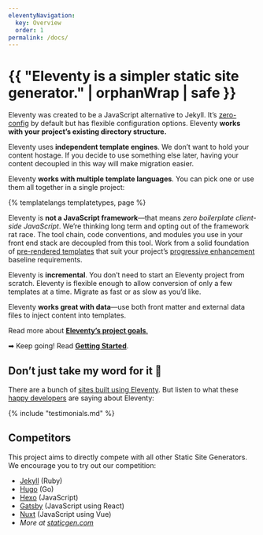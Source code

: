 ```yaml
---
eleventyNavigation:
  key: Overview
  order: 1
permalink: /docs/
---
```


# {{ "Eleventy is a simpler static site generator." | orphanWrap | safe }}

Eleventy was created to be a JavaScript alternative to Jekyll. It’s <a href="/docs/resources/#zero-config" class="buzzword">zero-config</a> by default but has flexible configuration options. Eleventy **works with your project’s existing directory structure.**

Eleventy uses **independent template engines**. We don’t want to hold your content hostage. If you decide to use something else later, having your content decoupled in this way will make migration easier.

Eleventy **works with multiple template languages**. You can pick one or use them all together in a single project:

{% templatelangs templatetypes, page %}

Eleventy is **not a JavaScript framework**—that means *zero boilerplate client-side JavaScript*. We’re thinking long term and opting out of the framework rat race. The tool chain, code conventions, and modules you use in your front end stack are decoupled from this tool. Work from a solid foundation of <a href="/docs/resources/#they%E2%80%99re-not-server-side-rendered%2C-they%E2%80%99re-pre-rendered" class="buzzword">pre-rendered templates</a> that suit your project’s <a href="/docs/resources/#progressive-enhancement" class="buzzword">progressive enhancement</a> baseline requirements.

Eleventy is **incremental**. You don’t need to start an Eleventy project from scratch. Eleventy is flexible enough to allow conversion of only a few templates at a time. Migrate as fast or as slow as you’d like.

Eleventy **works great with data**—use both front matter and external data files to inject content into templates.

Read more about [**Eleventy’s project goals**.](https://www.zachleat.com/web/introducing-eleventy/)

➡ Keep going! Read [**Getting Started**](/docs/getting-started/).

## Don’t just take my word for it 🌈

There are a bunch of [sites built using Eleventy](/docs/sites/). But listen to what these [happy developers](/docs/testimonials/) are saying about Eleventy:

{% include "testimonials.md" %}

## Competitors

This project aims to directly compete with all other Static Site Generators. We encourage you to try out our competition:

* [Jekyll](https://jekyllrb.com/) (Ruby)
* [Hugo](http://gohugo.io/) (Go)
* [Hexo](https://hexo.io/) (JavaScript)
* [Gatsby](https://www.gatsbyjs.org/) (JavaScript using React)
* [Nuxt](https://www.staticgen.com/nuxt) (JavaScript using Vue)
* _More at [staticgen.com](https://www.staticgen.com/)_

